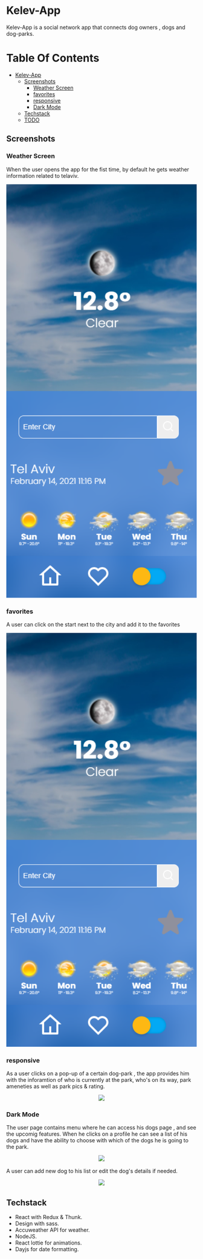 # Kelev-App

Kelev-App is a social network app that connects dog owners , dogs and dog-parks. 


# Table Of Contents

- [Kelev-App](#kelev-app)
  - [Screenshots](#screenshots)
    - [Weather Screen](#first-screen)
    - [favorites](#favorites)
    - [responsive](#responsive)
    - [Dark Mode](#Dark-Mode)
  - [Techstack](#tech-stack)
  - [TODO](#todo)



## Screenshots

### Weather Screen

When the user opens the app for the fist time, by default he gets weather information related to telaviv.

<p align="center"><img src="src/assets/screenshots/light_mob.png" width="600" /></p>

### favorites

A user can click on the start next to the city and add it to the favorites

<p align="center"><img src="src/assets/screenshots/light_mob.png" width="600" /></p>

### responsive

As a user clicks on a pop-up of a certain dog-park , the app provides him with the inforamtion of who is currently at the park, who's on its way, park ameneties as well as park pics & rating. 

<p align="center"><img src="assets/kelev-dogpark.PNG" width="250" /></p>

### Dark Mode 

The user page contains menu where he can access his dogs page , and see the upcomig features. When he clicks on a profile he can see a list of his dogs and have the ability to choose with which of the dogs he is going to the park.

<p align="center"><img src="assets/menu-profile.PNG" width="600" /></p>


A user can add new dog to his list or edit the dog's details if needed.

<p align="center"><img src="assets/profile-features.PNG" width="600" /></p>



## Techstack

- React with Redux & Thunk.
- Design with sass.
- Accuweather API for weather.
- NodeJS.
- React lottie for animations.
- Dayjs for date formatting.


